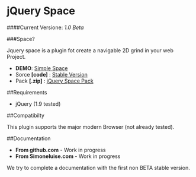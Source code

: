 jQuery Space
============

####Current Versione: *1.0 Beta*

###Space?

Jquery space is a plugin fot create a navigable 2D grind in your web Project.

* **DEMO**: [Simple Space](http://www.simoneluise.com/example/space/)
* Sorce **[code]** : [Stable Version](https://github.com/Frogmouth/jQuery.Space/blob/master/Space/lastVersion.js)
* Pack **[.zip]** : [jQuery Space Pack](http://www.simoneluise.com/JQ/plugin/space.zip)

##Requirements

* jQuery (1.9 tested) 

##Compatibilty

This plugin supports the major modern Browser (not already tested).

##Documentation

* **From github.com** - Work in progress
* **From Simoneluise.com** - Work in progress

We try to complete a documentation with the first non BETA stable version.
